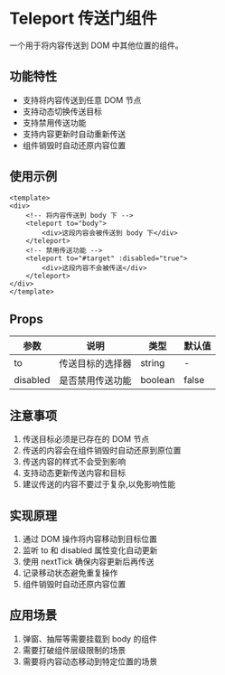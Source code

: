 # Teleport 传送门组件

一个用于将内容传送到 DOM 中其他位置的组件。

## 功能特性

- 支持将内容传送到任意 DOM 节点
- 支持动态切换传送目标
- 支持禁用传送功能
- 支持内容更新时自动重新传送
- 组件销毁时自动还原内容位置

## 使用示例
```vue
<template>
<div>
    <!-- 将内容传送到 body 下 -->
    <teleport to="body">
        <div>这段内容会被传送到 body 下</div>
    </teleport>
    <!-- 禁用传送功能 -->
    <teleport to="#target" :disabled="true">
        <div>这段内容不会被传送</div>
    </teleport>
</div>
</template>
```

## Props

| 参数 | 说明 | 类型 | 默认值 |
|------|------|------|--------|
| to | 传送目标的选择器 | string | - |
| disabled | 是否禁用传送功能 | boolean | false |

## 注意事项

1. 传送目标必须是已存在的 DOM 节点
2. 传送的内容会在组件销毁时自动还原到原位置
3. 传送内容的样式不会受到影响
4. 支持动态更新传送内容和目标
5. 建议传送的内容不要过于复杂,以免影响性能

## 实现原理

1. 通过 DOM 操作将内容移动到目标位置
2. 监听 to 和 disabled 属性变化自动更新
3. 使用 nextTick 确保内容更新后再传送
4. 记录移动状态避免重复操作
5. 组件销毁时自动还原内容位置

## 应用场景

1. 弹窗、抽屉等需要挂载到 body 的组件
2. 需要打破组件层级限制的场景
3. 需要将内容动态移动到特定位置的场景
